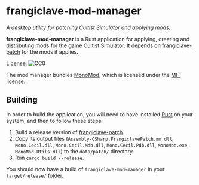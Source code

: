 frangiclave-mod-manager
=================

*A desktop utility for patching Cultist Simulator and applying mods.*

**frangiclave-mod-manager** is a Rust application for applying, creating and distributing mods for the game Cultist Simulator.
It depends on [frangiclave-patch](https://gitlab.com/frangiclave/frangiclave-patch) for the mods it applies.

License: ![CC0](https://licensebuttons.net/p/zero/1.0/88x15.png "CC0")

The mod manager bundles [MonoMod](https://github.com/0x0ade/MonoMod), which is licensed under the [MIT license](https://github.com/0x0ade/MonoMod/blob/master/LICENSE).

## Building

In order to build the application, you will need to have installed [Rust](https://www.rust-lang.org/) on your system, and then to follow these steps:

1. Build a release version of [frangiclave-patch](https://gitlab.com/frangiclave/frangiclave-patch).
2. Copy its output files (`Assembly-CSharp.FrangiclavePatch.mm.dll`, `Mono.Cecil.dll`, `Mono.Cecil.Mdb.dll`, `Mono.Cecil.Pdb.dll`, `MonoMod.exe`, `MonoMod.Utils.dll`) to the `data/patch/` directory.
3. Run `cargo build --release`.

You should now have a build of `frangiclave-mod-manager` in your `target/release/` folder.
